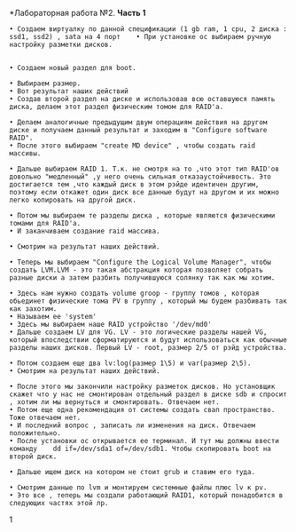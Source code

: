 
*Лабораторная работа №2.
**Часть 1**

    • Создаем виртуалку по данной спецификации (1 gb ram, 1 cpu, 2 диска : ssd1, ssd2) , sata на 4 порт    • При установке ос выбираем ручную настройку разметки дисков.


    • Создаем новый раздел для boot.

    • Выбираем размер.
    • Вот результат наших действий
    • Создав второй раздел на диске и использовав всю оставшуюся память диска, делаем этот раздел физическим томом для RAID'а.

    • Делаем аналогичные предыдущим двум операциям действия на другом диске и получаем данный результат и заходим в "Configure software RAID".
    • После этого выбираем "create MD device" , чтобы создать raid массивы.

    • Дальше выбираем RAID 1. Т.к. не смотря на то ,что этот тип RAID'ов довольно "медленный" ,у него очень сильная отказаустойчивость. Это достигается тем ,что каждый диск в этом рэйде идентичен другим, поэтому если откажет один диск все данные будут на другом и их можно легко копировать на другой диск.

    • Потом мы выбираем те разделы диска , которые являются физическими томами для RAID'а.
    • И заканчиваем создание raid массива.

    • Смотрим на результат наших действий.

    • Теперь мы выбираем "Configure the Logical Volume Manager", чтобы создать LVM.LVM - это такая абстракция которая позволяет собрать разные диски а затем разбить получившуюся солянку так как мы хотим.

    • Здесь нам нужно создать volume groop - группу томов , которая обьединет физические тома PV в группу , который мы будем разбивать так как захотим.
    • Называем ее 'system'
    • Здесь мы выбираем наше RAID устройство '/dev/md0'
    • Дальше создаем LV для VG. LV - это логические разделы нашей VG, который впоследствии сформатируются и будут использоваться как обычные разделы наших дисков. Первый LV - root, размер 2/5 от рэйд устройства.

    • Потом создаем еще два lv:log(размер 1\5) и var(размер 2\5).
    • Смотрим на результат наших действий.

    • После этого мы закончили настройку разметок дисков. Но установщик скажет что у нас не смонтирован отдельный раздел в диске sdb и спросит , хотим ли мы вернуться и смонтировать. Отвечаем нет.
    • Потом еще одна рекомендация от системы создать свап пространство. Тоже отвечаем нет.
    • И последний вопрос , записать ли изменения на диск. Отвечаем положительно.
    • После установки ос открывается ее терминал. И тут мы должны ввести команду    dd if=/dev/sda1 of=/dev/sdb1. Чтобы скопировать boot на второй диск.

    • Дальше ищем диск на котором не стоит grub и ставим его туда.

    • Смотрим данные по lvm и монтируем системные файлы плюс lv к pv.
    • Это все , теперь мы создали работающий RAID1, который понадобится в следующих частях этой лр.
1

